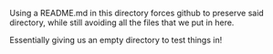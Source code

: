 Using a README.md in this directory forces github to preserve said directory, while still avoiding all the files that we put in here. 

Essentially giving us an empty directory to test things in! 
